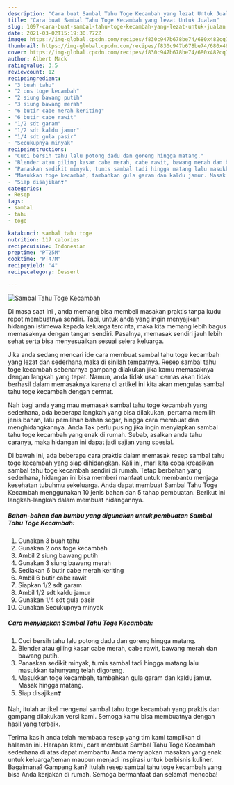 ```yaml
---
description: "Cara buat Sambal Tahu Toge Kecambah yang lezat Untuk Jualan"
title: "Cara buat Sambal Tahu Toge Kecambah yang lezat Untuk Jualan"
slug: 1097-cara-buat-sambal-tahu-toge-kecambah-yang-lezat-untuk-jualan
date: 2021-03-02T15:19:30.772Z
image: https://img-global.cpcdn.com/recipes/f830c947b678be74/680x482cq70/sambal-tahu-toge-kecambah-foto-resep-utama.jpg
thumbnail: https://img-global.cpcdn.com/recipes/f830c947b678be74/680x482cq70/sambal-tahu-toge-kecambah-foto-resep-utama.jpg
cover: https://img-global.cpcdn.com/recipes/f830c947b678be74/680x482cq70/sambal-tahu-toge-kecambah-foto-resep-utama.jpg
author: Albert Mack
ratingvalue: 3.5
reviewcount: 12
recipeingredient:
- "3 buah tahu"
- "2 ons toge kecambah"
- "2 siung bawang putih"
- "3 siung bawang merah"
- "6 butir cabe merah keriting"
- "6 butir cabe rawit"
- "1/2 sdt garam"
- "1/2 sdt kaldu jamur"
- "1/4 sdt gula pasir"
- "Secukupnya minyak"
recipeinstructions:
- "Cuci bersih tahu lalu potong dadu dan goreng hingga matang."
- "Blender atau giling kasar cabe merah, cabe rawit, bawang merah dan bawang putih."
- "Panaskan sedikit minyak, tumis sambal tadi hingga matang lalu masukkan tahunyang telah digoreng."
- "Masukkan toge kecambah, tambahkan gula garam dan kaldu jamur. Masak hingga matang."
- "Siap disajikan❣️"
categories:
- Resep
tags:
- sambal
- tahu
- toge

katakunci: sambal tahu toge 
nutrition: 117 calories
recipecuisine: Indonesian
preptime: "PT25M"
cooktime: "PT47M"
recipeyield: "4"
recipecategory: Dessert

---
```



![Sambal Tahu Toge Kecambah](https://img-global.cpcdn.com/recipes/f830c947b678be74/680x482cq70/sambal-tahu-toge-kecambah-foto-resep-utama.jpg)

Di masa  saat ini , anda memang bisa membeli masakan praktis tanpa kudu repot membuatnya sendiri. Tapi, untuk anda yang ingin menyajikan hidangan istimewa kepada keluarga tercinta, maka kita memang lebih bagus memasaknya dengan tangan sendiri. Pasalnya, memasak sendiri jauh lebih sehat serta bisa menyesuaikan sesuai selera keluarga.

Jika anda sedang mencari ide cara membuat sambal tahu toge kecambah yang lezat dan sederhana,maka di sinilah tempatnya. Resep sambal tahu toge kecambah  sebenarnya gampang dilakukan jika kamu memasaknya dengan langkah yang tepat. Namun, anda tidak usah cemas akan tidak berhasil dalam memasaknya 
karena di artikel ini kita akan mengulas sambal tahu toge kecambah dengan cermat.  



Nah bagi anda yang mau memasak sambal tahu toge kecambah yang sederhana, ada beberapa langkah yang bisa dilakukan, pertama memilih jenis bahan, lalu pemilihan bahan segar, hingga cara membuat dan menghidangkannya. Anda Tak perlu pusing jika ingin menyiapkan sambal tahu toge kecambah yang enak di rumah. Sebab, asalkan anda  tahu caranya, maka hidangan ini dapat jadi sajian yang spesial.

Di bawah ini, ada beberapa cara praktis  dalam memasak resep sambal tahu toge kecambah yang siap dihidangkan. Kali ini, mari kita coba kreasikan sambal tahu toge kecambah sendiri di rumah. Tetap berbahan yang sederhana, hidangan ini bisa memberi manfaat untuk membantu menjaga kesehatan tubuhmu sekeluarga. Anda dapat membuat Sambal Tahu Toge Kecambah menggunakan 10 jenis bahan dan 5 tahap pembuatan. Berikut ini langkah-langkah dalam membuat hidangannya.

<!--inarticleads1-->

##### Bahan-bahan dan bumbu yang digunakan untuk pembuatan Sambal Tahu Toge Kecambah:

1. Gunakan 3 buah tahu
1. Gunakan 2 ons toge kecambah
1. Ambil 2 siung bawang putih
1. Gunakan 3 siung bawang merah
1. Sediakan 6 butir cabe merah keriting
1. Ambil 6 butir cabe rawit
1. Siapkan 1/2 sdt garam
1. Ambil 1/2 sdt kaldu jamur
1. Gunakan 1/4 sdt gula pasir
1. Gunakan Secukupnya minyak




<!--inarticleads2-->

##### Cara menyiapkan Sambal Tahu Toge Kecambah:

1. Cuci bersih tahu lalu potong dadu dan goreng hingga matang.
1. Blender atau giling kasar cabe merah, cabe rawit, bawang merah dan bawang putih.
1. Panaskan sedikit minyak, tumis sambal tadi hingga matang lalu masukkan tahunyang telah digoreng.
1. Masukkan toge kecambah, tambahkan gula garam dan kaldu jamur. Masak hingga matang.
1. Siap disajikan❣️




Nah, itulah artikel mengenai  sambal tahu toge kecambah  yang praktis dan gampang dilakukan versi kami. Semoga kamu bisa membuatnya dengan hasil yang terbaik. 

Terima kasih anda telah membaca resep yang tim kami tampilkan di halaman ini. Harapan kami, cara membuat  Sambal Tahu Toge Kecambah sederhana di atas dapat membantu Anda menyiapkan masakan yang enak untuk keluarga/teman maupun menjadi inspirasi untuk berbisnis kuliner. Bagaimana? Gampang kan? Itulah resep sambal tahu toge kecambah yang bisa Anda kerjakan di rumah. Semoga bermanfaat dan selamat mencoba!

